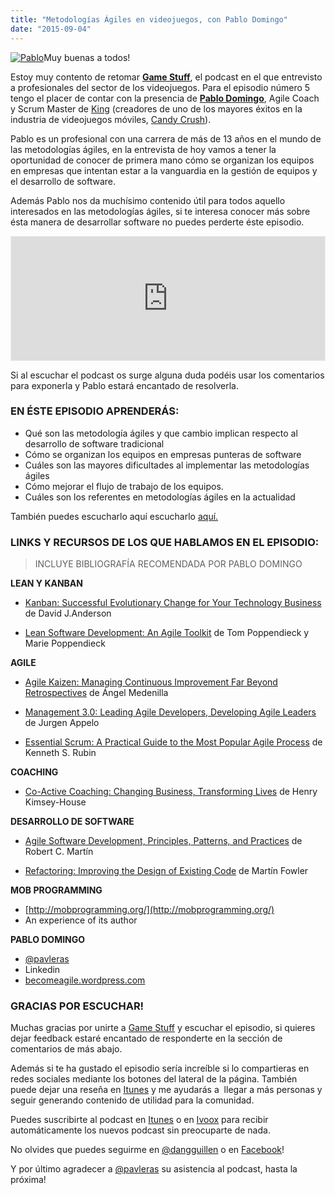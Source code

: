 ```yaml
---
title: "Metodologías Ágiles en videojuegos, con Pablo Domingo"
date: "2015-09-04"
---
```


[![Pablo](images/Pablo.jpg)](http://danielgguillen.com/wp-content/uploads/2015/09/Pablo.jpg)Muy buenas a todos!

Estoy muy contento de retomar **[Game Stuff](http://www.ivoox.com/ep-5-metodologias-agiles-videojuegos-pablo-audios-mp3_rf_7761362_1.html)**, el podcast en el que entrevisto a profesionales del sector de los videojuegos. Para el episodio número 5 tengo el placer de contar con la presencia de **[Pablo Domingo](https://twitter.com/pavleras)**, Agile Coach y Scrum Master de [King](https://king.com/es/) (creadores de uno de los mayores éxitos en la industria de videojuegos móviles, [Candy Crush](http://candycrushsaga.com/)).

Pablo es un profesional con una carrera de más de 13 años en el mundo de las metodologías ágiles, en la entrevista de hoy vamos a tener la oportunidad de conocer de primera mano cómo se organizan los equipos en empresas que intentan estar a la vanguardia en la gestión de equipos y el desarrollo de software.

Además Pablo nos da muchísimo contenido útil para todos aquello interesados en las metodologías ágiles, si te interesa conocer más sobre ésta manera de desarrollar software no puedes perderte éste episodio.

<iframe id="audio_7761362" style="border: 1px solid #EEE; box-sizing: border-box; width: 100%;" src="https://www.ivoox.com/player_ej_7761362_4_1.html?c1=ff6600" width="300" height="200" frameborder="0" scrolling="no" allowfullscreen="allowfullscreen"></iframe>

Si al escuchar el podcast os surge alguna duda podéis usar los comentarios para exponerla y Pablo estará encantado de resolverla.

### EN ÉSTE EPISODIO APRENDERÁS:

- Qué son las metodología ágiles y que cambio implican respecto al desarrollo de software tradicional
- Cómo se organizan los equipos en empresas punteras de software
- Cuáles son las mayores dificultades al implementar las metodologías ágiles
- Cómo mejorar el flujo de trabajo de los equipos.
- Cuáles son los referentes en metodologías ágiles en la actualidad

También puedes escucharlo aquí escucharlo [aquí.](http://www.ivoox.com/ep-5-metodologias-agiles-videojuegos-pablo-audios-mp3_rf_7761362_1.html)

### LINKS Y RECURSOS DE LOS QUE HABLAMOS EN EL EPISODIO:

> INCLUYE BIBLIOGRAFÍA RECOMENDADA POR PABLO DOMINGO

**LEAN Y KANBAN**

- [Kanban: Successful Evolutionary Change for Your Technology Business](http://www.amazon.com/Kanban-Successful-Evolutionary-Technology-Business/dp/0984521402/ref=sr_1_4?ie=UTF8&qid=1441175631&sr=8-4&keywords=donald+reinertsen) de David J.Anderson
    
- [Lean Software Development: An Agile Toolkit](http://www.amazon.com/Lean-Software-Development-Agile-Toolkit/dp/0321150783/ref=sr_1_1?ie=UTF8&qid=1441175732&sr=8-1&keywords=poppendieck) de Tom Poppendieck y Marie Poppendieck
    

**AGILE**

- [Agile Kaizen: Managing Continuous Improvement Far Beyond Retrospectives](http://www.amazon.com/Agile-Kaizen-Continuous-Improvement-Retrospectives/dp/364254990X/ref=sr_1_1?ie=UTF8&qid=1441175811&sr=8-1&keywords=angel+medinilla) de Ángel Medenilla
- [Management 3.0: Leading Agile Developers, Developing Agile Leaders](http://www.amazon.com/Management-3-0-Developers-Developing-Addison-Wesley/dp/0321712471/ref=sr_1_2?ie=UTF8&qid=1441175765&sr=8-2&keywords=jurgen+appelo) de Jurgen Appelo
    

- [Essential Scrum: A Practical Guide to the Most Popular Agile Process](http://www.amazon.com/Essential-Scrum-Practical-Addison-Wesley-Signature/dp/0137043295/ref=pd_sim_sbs_14_2?ie=UTF8&refRID=08CCKJJX3PHHXJWSKTAS&dpSrc=sims&dpST=_AC_UL160_SR123%2C160_) de Kenneth S. Rubin

**COACHING**

- [Co-Active Coaching: Changing Business, Transforming Lives](http://www.amazon.com/Co-Active-Coaching-Changing-Business-Transforming/dp/1857885678/ref=sr_1_8?s=books&ie=UTF8&qid=1441175874&sr=1-8&keywords=coaching) de Henry Kimsey-House
    

**DESARROLLO DE SOFTWARE**

- [Agile Software Development, Principles, Patterns, and Practices](http://www.amazon.com/Software-Development-Principles-Patterns-Practices/dp/0135974445/ref=sr_1_3?ie=UTF8&qid=1441176186&sr=8-3&keywords=robert+c+martin) de Robert C. Martín
    
- [Refactoring: Improving the Design of Existing Code](http://www.amazon.com/Refactoring-Improving-Design-Existing-Code/dp/0201485672/ref=sr_1_3?ie=UTF8&qid=1441176232&sr=8-3&keywords=martin+fowler&pebp=1441176234989&perid=1GBXQKAY3NQFT3GM8W68) de Martín Fowler
    

**MOB PROGRAMMING**

- [http://mobprogramming.org/](http://mobprogramming.org/)
- An experience of its author

**PABLO DOMINGO**

- [@pavleras](https://twitter.com/pavleras)
- Linkedin
- [becomeagile.wordpress.com](https://becomingagile.wordpress.com/)

### GRACIAS POR ESCUCHAR!

Muchas gracias por unirte a [Game Stuff](http://www.ivoox.com/ep-5-metodologias-agiles-videojuegos-pablo-audios-mp3_rf_7761362_1.html) y escuchar el episodio, si quieres dejar feedback estaré encantado de responderte en la sección de comentarios de más abajo.

Además si te ha gustado el episodio sería increíble si lo compartieras en redes sociales mediante los botones del lateral de la página. También puede dejar una reseña en [Itunes](https://itunes.apple.com/es/podcast/game-stuff/id1001925699?l=en) y me ayudarás a  llegar a más personas y seguir generando contenido de utilidad para la comunidad.

Puedes suscribirte al podcast en [Itunes](https://itunes.apple.com/es/podcast/game-stuff/id1001925699?l=en) o en [Ivoox](http://www.ivoox.com/ep-5-metodologias-agiles-videojuegos-pablo-audios-mp3_rf_7761362_1.html) para recibir automáticamente los nuevos podcast sin preocuparte de nada.

No olvides que puedes seguirme en [@dangguillen](https://twitter.com/dangguillen) o en [Facebook](https://www.facebook.com/DanielGGBlog?)!

Y por último agradecer a [@pavleras](https://twitter.com/pavleras) su asistencia al podcast, hasta la próxima!
